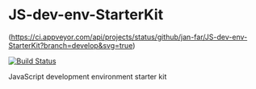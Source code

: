 # JS-dev-env-StarterKit

(https://ci.appveyor.com/api/projects/status/github/jan-far/JS-dev-env-StarterKit?branch=develop&svg=true)

[![Build Status](https://travis-ci.com/jan-far/JS-dev-env-StarterKit.svg?branch=develop)](https://travis-ci.com/jan-far/JS-dev-env-StarterKit)

JavaScript development environment starter kit
